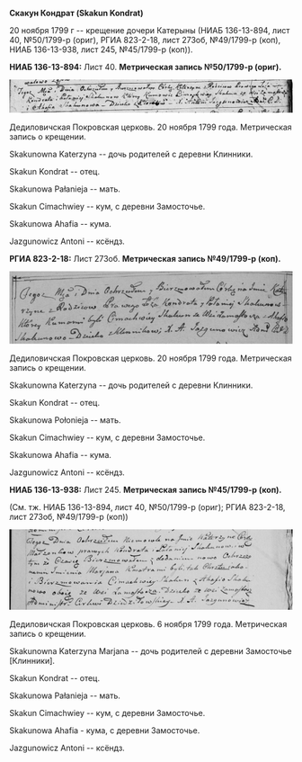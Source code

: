 **Скакун Кондрат (Skakun Kondrat)**

20 ноября 1799 г -- крещение дочери Катерыны (НИАБ 136-13-894, лист 40,
№50/1799-р (ориг), РГИА 823-2-18, лист 273об, №49/1799-р (коп), НИАБ
136-13-938, лист 245, №45/1799-р (коп)).

**НИАБ 136-13-894:** Лист 40. **Метрическая запись №50/1799-р (ориг).**

![](./media/c7ba90a783ef1ac93e97e59603fdb6264b82a812.png)

Дедиловичская Покровская церковь. 20 ноября 1799 года. Метрическая
запись о крещении.

Skakunowna Katerzyna -- дочь родителей с деревни Клинники.

Skakun Kondrat -- отец.

Skakunowa Pałanieja -- мать.

Skakun Cimachwiey -- кум, с деревни Замосточье.

Skakunowa Ahafia -- кума.

Jazgunowicz Antoni -- ксёндз.

**РГИА 823-2-18:** Лист 273об. **Метрическая запись №49/1799-р (коп).**

![](./media/5fedb1acb3d77887692b68322712ae54f9c65d69.png)

Дедиловичская Покровская церковь. 20 ноября 1799 года. Метрическая
запись о крещении.

Skakunowna Katerzyna -- дочь родителей с деревни Клинники.

Skakun Kondrat -- отец.

Skakunowa Połonieja -- мать.

Skakun Cimachwiey -- кум, с деревни Замосточье.

Skakunowa Ahafia -- кума.

Jazgunowicz Antoni -- ксёндз.

**НИАБ 136-13-938:** Лист 245. **Метрическая запись №45/1799-р (коп).**

(См. тж. НИАБ 136-13-894, лист 40, №50/1799-р (ориг); РГИА 823-2-18,
лист 273об, №49/1799-р (коп))

![](./media/c9877ae588e920fae90b685f3ecf15de1de7bce4.png)

Дедиловичская Покровская церковь. 6 ноября 1799 года. Метрическая запись
о крещении.

Skakunowna Katerzyna Marjana -- дочь родителей с деревни Замосточье
\[Клинники\].

Skakun Kondrat -- отец.

Skakunowa Pałanieja -- мать.

Skakun Cimachwiey -- кум, с деревни Замосточье.

Skakunowa Ahafia - кума, с деревни Замосточье.

Jazgunowicz Antoni -- ксёндз.
